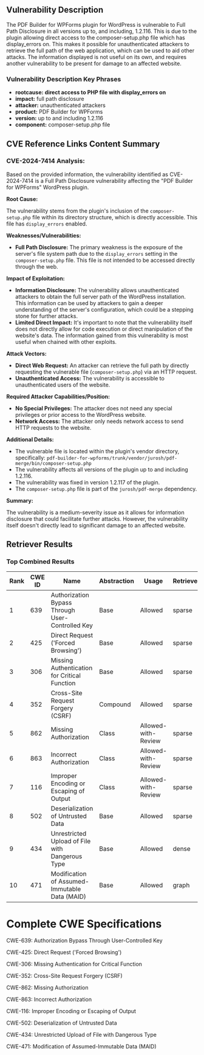 ## Vulnerability Description
The PDF Builder for WPForms plugin for WordPress is vulnerable to Full Path Disclosure in all versions up to, and including, 1.2.116. This is due to the plugin allowing direct access to the composer-setup.php file which has display_errors on. This makes it possible for unauthenticated attackers to retrieve the full path of the web application, which can be used to aid other attacks. The information displayed is not useful on its own, and requires another vulnerability to be present for damage to an affected website.

### Vulnerability Description Key Phrases
- **rootcause:** **direct access to PHP file with display_errors on**
- **impact:** full path disclosure
- **attacker:** unauthenticated attackers
- **product:** PDF Builder for WPForms
- **version:** up to and including 1.2.116
- **component:** composer-setup.php file

## CVE Reference Links Content Summary
### CVE-2024-7414 Analysis:

Based on the provided information, the vulnerability identified as CVE-2024-7414 is a Full Path Disclosure vulnerability affecting the "PDF Builder for WPForms" WordPress plugin.

**Root Cause:**

The vulnerability stems from the plugin's inclusion of the `composer-setup.php` file within its directory structure, which is directly accessible. This file has `display_errors` enabled.

**Weaknesses/Vulnerabilities:**

*   **Full Path Disclosure:** The primary weakness is the exposure of the server's file system path due to the `display_errors` setting in the `composer-setup.php` file. This file is not intended to be accessed directly through the web.

**Impact of Exploitation:**

*   **Information Disclosure:** The vulnerability allows unauthenticated attackers to obtain the full server path of the WordPress installation. This information can be used by attackers to gain a deeper understanding of the server's configuration, which could be a stepping stone for further attacks.
*   **Limited Direct Impact:** It's important to note that the vulnerability itself does not directly allow for code execution or direct manipulation of the website's data. The information gained from this vulnerability is most useful when chained with other exploits.

**Attack Vectors:**

*   **Direct Web Request:** An attacker can retrieve the full path by directly requesting the vulnerable file (`composer-setup.php`) via an HTTP request.
*   **Unauthenticated Access:** The vulnerability is accessible to unauthenticated users of the website.

**Required Attacker Capabilities/Position:**

*   **No Special Privileges:** The attacker does not need any special privileges or prior access to the WordPress website.
*   **Network Access:** The attacker only needs network access to send HTTP requests to the website.

**Additional Details:**

*   The vulnerable file is located within the plugin's vendor directory, specifically: `pdf-builder-for-wpforms/trunk/vendor/jurosh/pdf-merge/bin/composer-setup.php`
*   The vulnerability affects all versions of the plugin up to and including 1.2.116.
*   The vulnerability was fixed in version 1.2.117 of the plugin.
*   The `composer-setup.php` file is part of the `jurosh/pdf-merge` dependency.

**Summary:**

The vulnerability is a medium-severity issue as it allows for information disclosure that could facilitate further attacks. However, the vulnerability itself doesn't directly lead to significant damage to an affected website.

## Retriever Results

### Top Combined Results

| Rank | CWE ID | Name | Abstraction | Usage  | Retrievers | Individual Scores |
|------|--------|------|-------------|-------|------------|-------------------|
| 1 | 639 | Authorization Bypass Through User-Controlled Key | Base | Allowed | sparse | 0.614 |
| 2 | 425 | Direct Request ('Forced Browsing') | Base | Allowed | sparse | 0.604 |
| 3 | 306 | Missing Authentication for Critical Function | Base | Allowed | sparse | 0.604 |
| 4 | 352 | Cross-Site Request Forgery (CSRF) | Compound | Allowed | sparse | 0.600 |
| 5 | 862 | Missing Authorization | Class | Allowed-with-Review | sparse | 0.597 |
| 6 | 863 | Incorrect Authorization | Class | Allowed-with-Review | sparse | 0.584 |
| 7 | 116 | Improper Encoding or Escaping of Output | Class | Allowed-with-Review | sparse | 0.583 |
| 8 | 502 | Deserialization of Untrusted Data | Base | Allowed | sparse | 0.583 |
| 9 | 434 | Unrestricted Upload of File with Dangerous Type | Base | Allowed | dense | 0.503 |
| 10 | 471 | Modification of Assumed-Immutable Data (MAID) | Base | Allowed | graph | 0.002 |



# Complete CWE Specifications

CWE-639: Authorization Bypass Through User-Controlled Key

CWE-425: Direct Request ('Forced Browsing')

CWE-306: Missing Authentication for Critical Function

CWE-352: Cross-Site Request Forgery (CSRF)

CWE-862: Missing Authorization

CWE-863: Incorrect Authorization

CWE-116: Improper Encoding or Escaping of Output

CWE-502: Deserialization of Untrusted Data

CWE-434: Unrestricted Upload of File with Dangerous Type

CWE-471: Modification of Assumed-Immutable Data (MAID)
